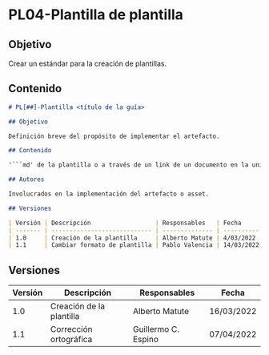 # PL04-Plantilla de plantilla

## Objetivo

Crear un estándar para la creación de plantillas.


## Contenido

```md
# PL[##]-Plantilla <título de la guía>

## Objetivo

Definición breve del propósito de implementar el artefacto.

## Contenido

'```md' de la plantilla o a través de un link de un documento en la unidad compartida del departamento.

## Autores

Involucrados en la implementación del artefacto o asset.

## Versiones

| Versión | Descripción                  | Responsables   | Fecha      |
| ------- | ---------------------------- | -------------- | ---------- |
| 1.0     | Creación de la plantilla     | Alberto Matute | 4/03/2022  |
| 1.1     | Cambiar formato de plantilla | Pablo Valencia | 14/03/2022 |

```

## Versiones

| Versión | Descripción                  | Responsables   | Fecha      |
| ------- | ---------------------------- | -------------- | ---------- |
| 1.0     | Creación de la plantilla     | Alberto Matute | 16/03/2022  |
| 1.1     | Corrección ortográfica       | Guillermo C. Espino | 07/04/2022 |
